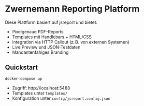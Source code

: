 # Zwernemann Reporting Platform

Diese Plattform basiert auf jsreport und bietet:

- Pixelgenaue PDF-Reports
- Templates mit Handlebars + HTML/CSS
- Integration via HTTP Callout (z. B. von externen Systemen)
- Live Preview und JSON-Testdaten
- Mandantenfähiges Branding

## Quickstart

```bash
docker-compose up
```

- Zugriff: http://localhost:5488
- Templates unter `templates/`
- Konfiguration unter `config/jsreport.config.json`
